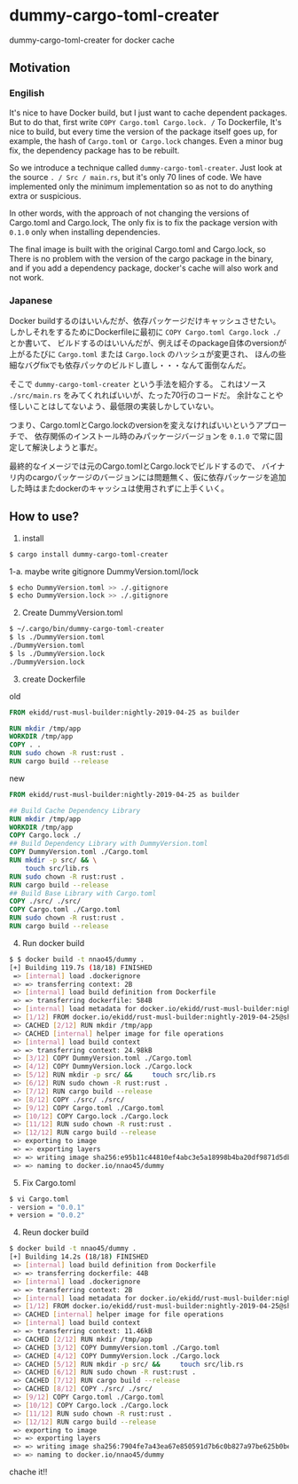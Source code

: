 # dummy-cargo-toml-creater
dummy-cargo-toml-creater for docker cache

## Motivation

### Engilish
It's nice to have Docker build, but I just want to cache dependent packages.
But to do that, first write `COPY Cargo.toml Cargo.lock. /` To Dockerfile,
It's nice to build, but every time the version of the package itself goes up, for example, the hash of `Cargo.toml` or` Cargo.lock` changes.
Even a minor bug fix, the dependency package has to be rebuilt.

So we introduce a technique called `dummy-cargo-toml-creater`.
Just look at the source `. / Src / main.rs`, but it's only 70 lines of code.
We have implemented only the minimum implementation so as not to do anything extra or suspicious.

In other words, with the approach of not changing the versions of Cargo.toml and Cargo.lock,
The only fix is ​​to fix the package version with `0.1.0` only when installing dependencies.

The final image is built with the original Cargo.toml and Cargo.lock, so
There is no problem with the version of the cargo package in the binary, and if you add a dependency package, docker's cache will also work and not work.

### Japanese
Docker buildするのはいいんだが、依存パッケージだけキャッシュさせたい。
しかしそれをするためにDockerfileに最初に `COPY Cargo.toml Cargo.lock ./` とか書いて、
ビルドするのはいいんだが、例えばそのpackage自体のversionが上がるたびに `Cargo.toml` または `Cargo.lock` のハッシュが変更され、
ほんの些細なバグfixでも依存パッケのビルドし直し・・・なんて面倒なんだ。

そこで `dummy-cargo-toml-creater` という手法を紹介する。
これはソース `./src/main.rs` をみてくれればいいが、たった70行のコードだ。
余計なことや怪しいことはしてないよう、最低限の実装しかしていない。

つまり、Cargo.tomlとCargo.lockのversionを変えなければいいというアプローチで、
依存関係のインストール時のみパッケージバージョンを `0.1.0` で常に固定して解決しようと事だ。

最終的なイメージでは元のCargo.tomlとCargo.lockでビルドするので、
バイナリ内のcargoパッケージのバージョンには問題無く、仮に依存パッケージを追加した時はまたdockerのキャッシュは使用されずに上手くいく。

## How to use?

1. install

```bash
$ cargo install dummy-cargo-toml-creater
```

1-a. maybe write gitignore DummyVersion.toml/lock

```bash
$ echo DummyVersion.toml >> ./.gitignore
$ echo DummyVersion.lock >> ./.gitignore
```

2. Create DummyVersion.toml

```bash
$ ~/.cargo/bin/dummy-cargo-toml-creater
$ ls ./DummyVersion.toml
./DummyVersion.toml
$ ls ./DummyVersion.lock
./DummyVersion.lock
```

3. create Dockerfile

old
```Dockerfile
FROM ekidd/rust-musl-builder:nightly-2019-04-25 as builder

RUN mkdir /tmp/app
WORKDIR /tmp/app
COPY . .
RUN sudo chown -R rust:rust .
RUN cargo build --release
```

new
```Dockerfile
FROM ekidd/rust-musl-builder:nightly-2019-04-25 as builder

## Build Cache Dependency Library
RUN mkdir /tmp/app
WORKDIR /tmp/app
COPY Cargo.lock ./
## Build Dependency Library with DummyVersion.toml
COPY DummyVersion.toml ./Cargo.toml
RUN mkdir -p src/ && \
    touch src/lib.rs
RUN sudo chown -R rust:rust .
RUN cargo build --release
## Build Base Library with Cargo.toml
COPY ./src/ ./src/
COPY Cargo.toml ./Cargo.toml
RUN sudo chown -R rust:rust .
RUN cargo build --release
```

4. Run docker build
```bash
$ $ docker build -t nnao45/dummy .
[+] Building 119.7s (18/18) FINISHED                                                                                           
 => [internal] load .dockerignore                                                                                         0.0s
 => => transferring context: 2B                                                                                           0.0s
 => [internal] load build definition from Dockerfile                                                                      0.0s
 => => transferring dockerfile: 584B                                                                                      0.0s
 => [internal] load metadata for docker.io/ekidd/rust-musl-builder:nightly-2019-04-25                                     2.5s
 => [1/12] FROM docker.io/ekidd/rust-musl-builder:nightly-2019-04-25@sha256:e12231fc754848ccf3865d1e4e80204125c6d77baaa9  0.0s
 => CACHED [2/12] RUN mkdir /tmp/app                                                                                      0.0s
 => CACHED [internal] helper image for file operations                                                                    0.0s
 => [internal] load build context                                                                                         0.1s
 => => transferring context: 24.98kB                                                                                      0.0s
 => [3/12] COPY DummyVersion.toml ./Cargo.toml                                                                            0.7s
 => [4/12] COPY DummyVersion.lock ./Cargo.lock                                                                            0.9s
 => [5/12] RUN mkdir -p src/ &&     touch src/lib.rs                                                                      1.6s
 => [6/12] RUN sudo chown -R rust:rust .                                                                                  0.7s
 => [7/12] RUN cargo build --release                                                                                     99.0s
 => [8/12] COPY ./src/ ./src/                                                                                             0.8s
 => [9/12] COPY Cargo.toml ./Cargo.toml                                                                                   1.2s
 => [10/12] COPY Cargo.lock ./Cargo.lock                                                                                  0.8s
 => [11/12] RUN sudo chown -R rust:rust .                                                                                 4.0s
 => [12/12] RUN cargo build --release                                                                                     2.7s
 => exporting to image                                                                                                    4.2s
 => => exporting layers                                                                                                   4.1s
 => => writing image sha256:e95b11c44810ef4abc3e5a18998b4ba20df9871d5dbcfdbf7a656d992e802857                              0.0s
 => => naming to docker.io/nnao45/dummy                                                                                   0.0s
```

5. Fix Cargo.toml
```bash
$ vi Cargo.toml
- version = "0.0.1"
+ version = "0.0.2"
```

4. Reun docker build
```bash
$ docker build -t nnao45/dummy .
[+] Building 14.2s (18/18) FINISHED                                                                                            
 => [internal] load build definition from Dockerfile                                                                      0.1s
 => => transferring dockerfile: 44B                                                                                       0.0s
 => [internal] load .dockerignore                                                                                         0.0s
 => => transferring context: 2B                                                                                           0.0s
 => [internal] load metadata for docker.io/ekidd/rust-musl-builder:nightly-2019-04-25                                     2.5s
 => [1/12] FROM docker.io/ekidd/rust-musl-builder:nightly-2019-04-25@sha256:e12231fc754848ccf3865d1e4e80204125c6d77baaa9  0.0s
 => CACHED [internal] helper image for file operations                                                                    0.0s
 => [internal] load build context                                                                                         0.0s
 => => transferring context: 11.46kB                                                                                      0.0s
 => CACHED [2/12] RUN mkdir /tmp/app                                                                                      0.0s
 => CACHED [3/12] COPY DummyVersion.toml ./Cargo.toml                                                                     0.0s
 => CACHED [4/12] COPY DummyVersion.lock ./Cargo.lock                                                                     0.0s
 => CACHED [5/12] RUN mkdir -p src/ &&     touch src/lib.rs                                                               0.0s
 => CACHED [6/12] RUN sudo chown -R rust:rust .                                                                           0.0s
 => CACHED [7/12] RUN cargo build --release                                                                               0.0s
 => CACHED [8/12] COPY ./src/ ./src/                                                                                      0.0s
 => [9/12] COPY Cargo.toml ./Cargo.toml                                                                                   0.5s
 => [10/12] COPY Cargo.lock ./Cargo.lock                                                                                  0.9s
 => [11/12] RUN sudo chown -R rust:rust .                                                                                 1.7s
 => [12/12] RUN cargo build --release                                                                                     6.0s
 => exporting to image                                                                                                    1.6s
 => => exporting layers                                                                                                   1.5s
 => => writing image sha256:7904fe7a43ea67e850591d7b6c0b827a97be625b0be447fa028d0e011a2a3cb8                              0.0s
 => => naming to docker.io/nnao45/dummy                                                                                   0.0
```

chache it!!